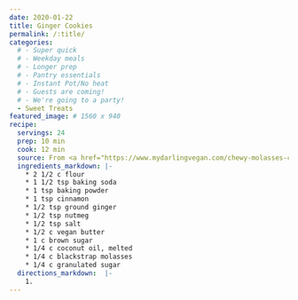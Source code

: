 ```yaml
---
date: 2020-01-22
title: Ginger Cookies
permalink: /:title/
categories:
  # - Super quick
  # - Weekday meals
  # - Longer prep
  # - Pantry essentials
  # - Instant Pot/No heat
  # - Guests are coming!
  # - We're going to a party!
  - Sweet Treats
featured_image: # 1560 x 940
recipe:
  servings: 24
  prep: 10 min
  cook: 12 min
  source: From <a href="https://www.mydarlingvegan.com/chewy-molasses-cookies/">MyDarlingVegan</a>
  ingredients_markdown: |-
    * 2 1/2 c flour
    * 1 1/2 tsp baking soda
    * 1 tsp baking powder
    * 1 tsp cinnamon
    * 1/2 tsp ground ginger
    * 1/2 tsp nutmeg
    * 1/2 tsp salt
    * 1/2 c vegan butter
    * 1 c brown sugar
    * 1/4 c coconut oil, melted
    * 1/4 c blackstrap molasses
    * 1/4 c granulated sugar
  directions_markdown:  |-
    1.
---
```

